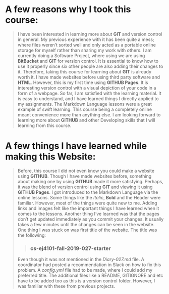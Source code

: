 # A few reasons why I took this course:

>I have been interested in learning more about **GIT** and version control in general. My previous experience with it has been quite a mess; where files weren’t sorted well and only acted as a portable online storage for myself rather than sharing my work with others. I am currently doing a Software Project, where using we are using **BitBucket** and **GIT** for version control. It is essential to know how to use it properly since six other people are also adding their changes to it. Therefore, taking this course for learning about **GIT** is already worth it.  I have made websites before using third party software and **HTML**. However, this is my first time using **GITHUB Pages**. It is interesting version control with a visual depiction of your code in a form of a webpage. So far, I am satisfied with the learning material. It is easy to understand, and I have learned things I directly applied to my assignments. The Markdown Language lessons were a great example of swift learning. This course being a completely online meant convenience more than anything else. I am looking forward to learning more about **GITHUB** and other Developing skills that I will learning from this course.

# A few things I have learned while making this Website:

>Before, this course I did not even know you could make a website using **GITHUB**. Though I have made websites before, something about making one by using **GITHUB** made it more satisfying. Perhaps, it was the blend of version control using **GIT** and viewing it using **GITHUB Pages**. I got introduced to the Markdown Language via the online lessons. Some things like the _Italic_, **Bold** and the Header were familiar. However, most of the things were quite new to me. Adding links and images felt like the important things I have learned when it comes to the lessons. Another thing I’ve learned was that the pages don’t get updated immediately as you commit your changes. It usually takes a few minutes until the changes can be seen in the website. One thing I was stuck on was first title of the website. The title was the following:
>
>>### cs-ej4101-fall-2019-027-starter
>
>Even though it was not mentioned in the _Diary-027.md_ file. A coordinator had posted a recommendation in Slack on how to fix this problem. A _config.yml_ file had to be made, where I could add my preferred title. The additional files like a README, GITIGNORE and etc have to be added too as this is a version control folder. However, I was familiar with these from previous projects.
